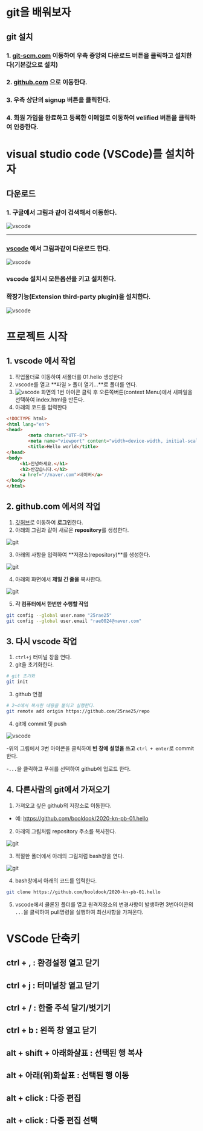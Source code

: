 # git을 배워보자
## git 설치
### 1. [git-scm.com](http://git-scm.com) 이동하여 우측 중앙의 다운로드 버튼을 클릭하고 설치한다(기본값으로 설치)
### 2. [github.com](http://github.com) 으로 이동한다.
### 3. 우측 상단의 **signup** 버튼을 클릭한다.
### 4. 회원 가입을 완료하고 등록한 이메일로 이동하여 velified 버튼을 클릭하여 인증한다.

# visual studio code (VSCode)를 설치하자
## 다운로드
### 1. 구글에서 그림과 같이 검색해서 이동한다.
![vscode](./img/c01.jpg)

---

### [vscode](https://code.visualstudio.com/Download) 에서 그림과같이 다운로드 한다.
![vscode](./img/c02.jpg)


### vscode 설치시 모든옵션을 키고 설치한다.

### 확장기능(Extension third-party plugin)을 설치한다.

![vscode](./img/c10.jpg)

# 프로젝트 시작 
## 1. vscode 에서 작업 
1. 작업폴더로 이동하여 새폴더를 01.hello 생성한다
2. vscode를 열고 **파일 > 폴더 열기...**로 폴더를 연다.
3. ![vscode](./img/c03.jpg) 화면의 1번 아이콘 클릭 후 오른쪽버튼(context Menu)에서 새파일을 선택하여 index.html을 만든다.
4. 아래의 코드를 입력한다
```html
<!DOCTYPE html>
<html lang="en">
<head>
		<meta charset="UTF-8">
		<meta name="viewport" content="width=device-width, initial-scale=1.0">
		<title>Hello world</title>
</head>
<body>
	 <h1>안녕하세요.</h1> 
	 <h2>반갑습니다.</h2>
	 <a href="//naver.com">네이버</a>
</body>
</html>
```

## 2. github.com 에서의 작업 
1. [깃허브](http://github.com)로 이동하여 **로그인**한다.
2. 아래의 그림과 같이 새로운 **repository**를 생성한다.

![git](./img/c4.jpg)

3. 아래의 사항을 입력하여 **저장소(repository)**를 생성한다.

![git](./img/c5.jpg)

4. 아래의 화면에서 **제일 긴 줄을** 복사한다.

![git](./img/c6.jpg)


5. **각 컴퓨터에서 한번만 수행할 작업**
```bash
git config --global user.name "25rae25"
git config --global user.email "rae0024@naver.com"
```

## 3. 다시 vscode 작업
1. ```ctrl+j```  터미널 창을 연다.
2. git을 초기화한다.
```bash
# git 초기화
git init
```

3. github 연결
```bash
# 2~4에서 복사한 내용을 붙이고 실행한다.
git remote add origin https://github.com/25rae25/repo
```
4. git에 commit 및 push 

![vscode](./img/c03.jpg)

-위의 그림에서 3번 아이콘을 클릭하여 **빈 창에 설명을 쓰고** ```ctrl + enter```로 commit한다. 

-```...```을 클릭하고 푸쉬를 선택하여 github에 업로드 한다.


## 4. 다른사람의 git에서 가져오기
1. 가져오고 싶은 github의 저장소로 이동한다.
- 예: https://github.com/booldook/2020-kn-pb-01.hello
2. 아래의 그림처럼 repository 주소를 복사한다.

![git](./img/c7.jpg)

3. 적절한 폴더에서 아래의 그림처럼 bash창을 연다.

![git](./img/c8.jpg)

4. bash창에서 아래의 코드를 입력한다.
```bash
git clone https://github.com/booldook/2020-kn-pb-01.hello
```

5. vscode에서 클론된 폴더를 열고 원격저장소의 변경사항이 발생하면 3번아이콘의 ```...```을 클릭하여 pull명령을 실행하여 최신사항을 가져온다. 


# VSCode 단축키
## **ctrl + ,** : 환경설정 열고 닫기 
## **ctrl + j** : 터미널창 열고 닫기
## **ctrl + /** : 한줄 주석 달기/벗기기
## **ctrl + b** : 왼쪽 창 열고 닫기
## **alt + shift + 아래화살표** : 선택된 행 복사 
## **alt + 아래(위)화살표** : 선택된 행 이동
## **alt + click** : 다중 편집
## **alt + click** : 다중 편집 선택

